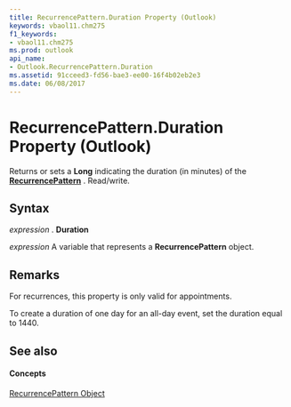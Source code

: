 ```yaml
---
title: RecurrencePattern.Duration Property (Outlook)
keywords: vbaol11.chm275
f1_keywords:
- vbaol11.chm275
ms.prod: outlook
api_name:
- Outlook.RecurrencePattern.Duration
ms.assetid: 91cceed3-fd56-bae3-ee00-16f4b02eb2e3
ms.date: 06/08/2017
---
```



# RecurrencePattern.Duration Property (Outlook)

Returns or sets a  **Long** indicating the duration (in minutes) of the **[RecurrencePattern](Outlook.RecurrencePattern.md)** . Read/write.


## Syntax

 _expression_ . **Duration**

 _expression_ A variable that represents a **RecurrencePattern** object.


## Remarks

For recurrences, this property is only valid for appointments.

To create a duration of one day for an all-day event, set the duration equal to 1440.


## See also


#### Concepts


[RecurrencePattern Object](Outlook.RecurrencePattern.md)

